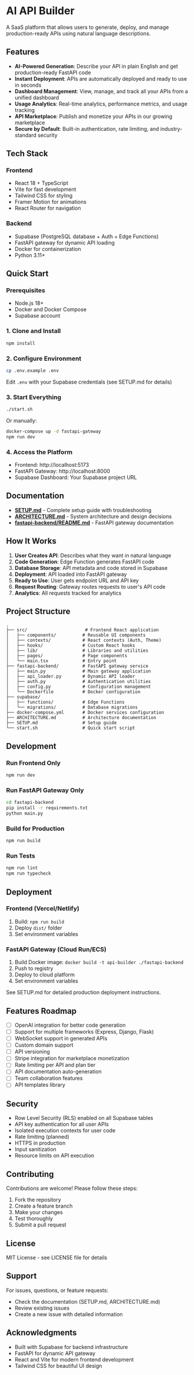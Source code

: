 # AI API Builder

A SaaS platform that allows users to generate, deploy, and manage production-ready APIs using natural language descriptions.

## Features

- **AI-Powered Generation**: Describe your API in plain English and get production-ready FastAPI code
- **Instant Deployment**: APIs are automatically deployed and ready to use in seconds
- **Dashboard Management**: View, manage, and track all your APIs from a unified dashboard
- **Usage Analytics**: Real-time analytics, performance metrics, and usage tracking
- **API Marketplace**: Publish and monetize your APIs in our growing marketplace
- **Secure by Default**: Built-in authentication, rate limiting, and industry-standard security

## Tech Stack

### Frontend
- React 18 + TypeScript
- Vite for fast development
- Tailwind CSS for styling
- Framer Motion for animations
- React Router for navigation

### Backend
- Supabase (PostgreSQL database + Auth + Edge Functions)
- FastAPI gateway for dynamic API loading
- Docker for containerization
- Python 3.11+

## Quick Start

### Prerequisites
- Node.js 18+
- Docker and Docker Compose
- Supabase account

### 1. Clone and Install

```bash
npm install
```

### 2. Configure Environment

```bash
cp .env.example .env
```

Edit `.env` with your Supabase credentials (see SETUP.md for details)

### 3. Start Everything

```bash
./start.sh
```

Or manually:

```bash
docker-compose up -d fastapi-gateway
npm run dev
```

### 4. Access the Platform

- Frontend: http://localhost:5173
- FastAPI Gateway: http://localhost:8000
- Supabase Dashboard: Your Supabase project URL

## Documentation

- **[SETUP.md](./SETUP.md)** - Complete setup guide with troubleshooting
- **[ARCHITECTURE.md](./ARCHITECTURE.md)** - System architecture and design decisions
- **[fastapi-backend/README.md](./fastapi-backend/README.md)** - FastAPI gateway documentation

## How It Works

1. **User Creates API**: Describes what they want in natural language
2. **Code Generation**: Edge Function generates FastAPI code
3. **Database Storage**: API metadata and code stored in Supabase
4. **Deployment**: API loaded into FastAPI gateway
5. **Ready to Use**: User gets endpoint URL and API key
6. **Request Routing**: Gateway routes requests to user's API code
7. **Analytics**: All requests tracked for analytics

## Project Structure

```
.
├── src/                      # Frontend React application
│   ├── components/          # Reusable UI components
│   ├── contexts/            # React contexts (Auth, Theme)
│   ├── hooks/               # Custom React hooks
│   ├── lib/                 # Libraries and utilities
│   ├── pages/               # Page components
│   └── main.tsx             # Entry point
├── fastapi-backend/         # FastAPI gateway service
│   ├── main.py              # Main gateway application
│   ├── api_loader.py        # Dynamic API loader
│   ├── auth.py              # Authentication utilities
│   ├── config.py            # Configuration management
│   └── Dockerfile           # Docker configuration
├── supabase/
│   ├── functions/           # Edge Functions
│   └── migrations/          # Database migrations
├── docker-compose.yml       # Docker services configuration
├── ARCHITECTURE.md          # Architecture documentation
├── SETUP.md                 # Setup guide
└── start.sh                 # Quick start script
```

## Development

### Run Frontend Only

```bash
npm run dev
```

### Run FastAPI Gateway Only

```bash
cd fastapi-backend
pip install -r requirements.txt
python main.py
```

### Build for Production

```bash
npm run build
```

### Run Tests

```bash
npm run lint
npm run typecheck
```

## Deployment

### Frontend (Vercel/Netlify)
1. Build: `npm run build`
2. Deploy `dist/` folder
3. Set environment variables

### FastAPI Gateway (Cloud Run/ECS)
1. Build Docker image: `docker build -t api-builder ./fastapi-backend`
2. Push to registry
3. Deploy to cloud platform
4. Set environment variables

See SETUP.md for detailed production deployment instructions.

## Features Roadmap

- [ ] OpenAI integration for better code generation
- [ ] Support for multiple frameworks (Express, Django, Flask)
- [ ] WebSocket support in generated APIs
- [ ] Custom domain support
- [ ] API versioning
- [ ] Stripe integration for marketplace monetization
- [ ] Rate limiting per API and plan tier
- [ ] API documentation auto-generation
- [ ] Team collaboration features
- [ ] API templates library

## Security

- Row Level Security (RLS) enabled on all Supabase tables
- API key authentication for all user APIs
- Isolated execution contexts for user code
- Rate limiting (planned)
- HTTPS in production
- Input sanitization
- Resource limits on API execution

## Contributing

Contributions are welcome! Please follow these steps:

1. Fork the repository
2. Create a feature branch
3. Make your changes
4. Test thoroughly
5. Submit a pull request

## License

MIT License - see LICENSE file for details

## Support

For issues, questions, or feature requests:
- Check the documentation (SETUP.md, ARCHITECTURE.md)
- Review existing issues
- Create a new issue with detailed information

## Acknowledgments

- Built with Supabase for backend infrastructure
- FastAPI for dynamic API gateway
- React and Vite for modern frontend development
- Tailwind CSS for beautiful UI design
